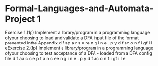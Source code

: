 # Formal-Languages-and-Automata-Project 1 
Exercise 1.(1p)  Implement  a  library/program  in  a  programming  language  ofyour choosing to load and validate a DFA input file of the format presented inthe Appendix.d f ap a r s e re n g i n e . p y   d f ac o n f i gf i l eExercise 2.(1p)  Implement  a  library/program  in  a  programming  language  ofyour choosing to test acceptance of a DFA - loaded from a DFA config file.d f aa c c e p t a n c ee n g i n e . p y   d f ac o n f i gf i l e<w o r dt ot e s t>
